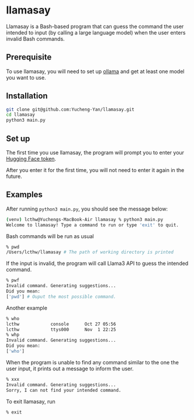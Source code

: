 # llamasay

Llamasay is a Bash-based program that can guess the command the user intended to input (by calling a large language model) when the user enters invalid Bash commands.

## Prerequisite
To use llamasay, you will need to set up [ollama](https://ollama.com/) and get at least one model you want to use.

## Installation

``````bash
git clone git@github.com:Yucheng-Yan/llamasay.git
cd llamasay
python3 main.py
``````

## Set up
The first time you use llamasay, the program will prompt you to enter your [Hugging Face token](https://huggingface.co/docs/hub/security-tokens).

After you enter it for the first time, you will not need to enter it again in the future.


## Examples
After running `python3 main.py`, you should see the message below:
```bash
(venv) lcthw@Yuchengs-MacBook-Air llamasay % python3 main.py     
Welcome to llamasay! Type a command to run or type 'exit' to quit.
```

Bash commands will be run as usual
```bash
% pwd
/Users/lcthw/llamasay # The path of working directory is printed
```
If the input is invalid, the program will call Llama3 API to guess the intended command.
```bash
% pwf
Invalid command. Generating suggestions...
Did you mean:
['pwd'] # Ouput the most possible command.
```
Another example
```bash
% who
lcthw            console      Oct 27 05:56 
lcthw            ttys000      Nov  1 22:25 
% whp
Invalid command. Generating suggestions...
Did you mean:
['who']
```
When the program is unable to find any command similar to the one the user input, it prints out a message to inform the user.
```bash
% xxx
Invalid command. Generating suggestions...
Sorry, I can not find your intended command.
```
To exit llamasay, run
```bash
% exit
```

